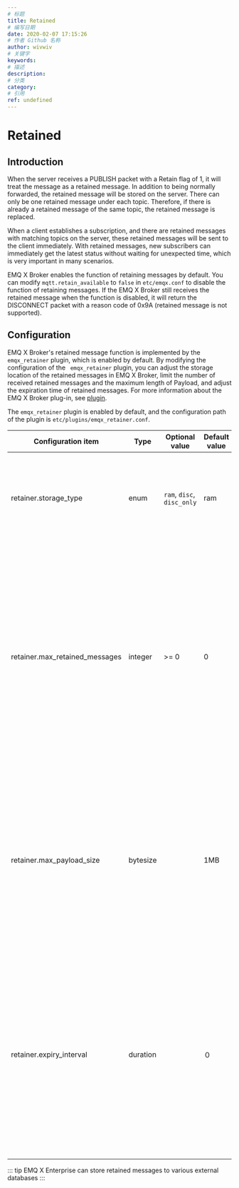 ```yaml
---
# 标题
title: Retained
# 编写日期
date: 2020-02-07 17:15:26
# 作者 Github 名称
author: wivwiv
# 关键字
keywords:
# 描述
description:
# 分类
category: 
# 引用
ref: undefined
---
```


# Retained

## Introduction

When the server receives a PUBLISH packet with a Retain flag of 1, it will treat the message as a retained message. In addition to being normally forwarded, the retained message will be stored on the server. There can only be one retained message under each topic. Therefore, if there is already a retained message of the same topic, the retained message is replaced.

When a client establishes a subscription, and there are retained messages with matching topics on the server, these retained messages will be sent to the client immediately. With retained messages, new subscribers can immediately get the latest status without waiting for unexpected time, which is very important in many scenarios.

EMQ X Broker enables the function of retaining messages by default. You can modify `mqtt.retain_available` to `false` in  `etc/emqx.conf` to disable the function of retaining messages. If the EMQ X Broker still receives the retained message when the function is disabled, it will return the DISCONNECT packet with a reason code of 0x9A (retained message is not supported).

## Configuration

EMQ X Broker's retained message function is implemented by the `emqx_retainer` plugin, which is enabled by default. By modifying the configuration of the ` emqx_retainer` plugin, you can adjust the storage location of the retained messages in EMQ X Broker, limit the number of received retained messages and the maximum length of Payload, and adjust the expiration time of retained messages. For more information about the EMQ X Broker plug-in, see  [plugin](./plugins.md).

The `emqx_retainer` plugin is enabled by default, and the configuration path of the plugin is `etc/plugins/emqx_retainer.conf`.

| Configuration item       | Type  | Optional value      | Default value | Description                                               |
| ------------------------------ | -------- | ------------------------ | ------ | ------------------------------------------------------------ |
| retainer.storage_type          | enum     | `ram`, `disc`, `disc_only` | ram |ram: only stored in memory; <br /> disc: stored in memory and hard disk; <br /> disc_only: only stored in hard disk|
| retainer.max_retained_messages | integer  | \>= 0                    | 0      | The maximum number of retained messages, and 0 means no limit. After the number of retained messages exceeds the maximum limit, you can replace the existing retained messages, but cannot store retained messages for new topics. |
| retainer.max_payload_size      | bytesize |                          | 1MB    | Retain the maximum Payload value of the message. After the Payload value exceeds the maximum value, the EMQ X broker will treat the retained reserved message as a normal message. |
| retainer.expiry_interval       | duration |                          | ０     | The expiration time of retaining message, and 0 means never expire. If the message expiration interval is set in the PUBLISH packet, the message expiration interval in the PUBLISH packet shall prevail. |

::: tip
EMQ X Enterprise can store retained messages to various external databases
:::